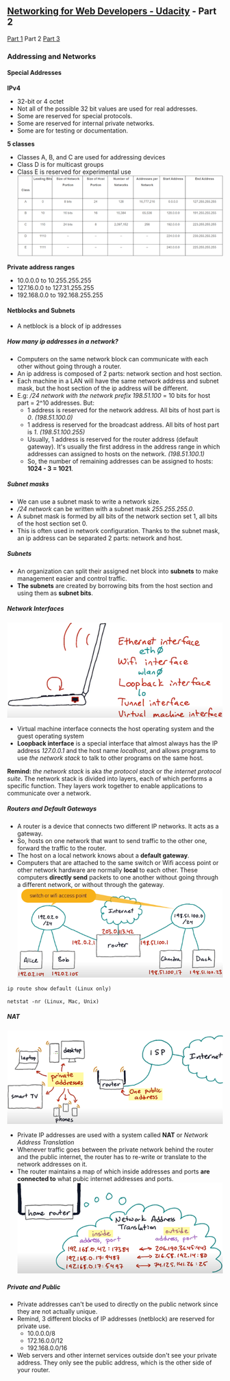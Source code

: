 ## [Networking for Web Developers - Udacity](https://www.udacity.com/course/networking-for-web-developers--ud256) - Part 2
[Part 1](/Networking-for-Web-Developer-Part1.md) Part 2 [Part 3](./Networking-for-Web-Developer-Part3.md)
### Addressing and Networks
#### Special Addresses
**IPv4**
- 32-bit or 4 octet
- Not all of the possible 32 bit values are used for real addresses.
- Some are reserved for special protocols.
- Some are reserved for internal private networks.
- Some are for testing or documentation.

**5 classes**
- Classes A, B, and C are used for addressing devices
- Class D is for multicast groups
- Class E is reserved for experimental use
![IPv4 classes{caption=Source: howtonetwork.org}](../imgs/basic/ipv4_classes.png)

**Private address ranges**
- 10.0.0.0 to 10.255.255.255
- 127.16.0.0 to 127.31.255.255
- 192.168.0.0 to 192.168.255.255
  
#### Netblocks and Subnets
- A netblock is a block of ip addresses

##### How many ip addresses in a network?
- Computers on the same network block can communicate with each other without going through a router.
- An ip address is composed of 2 parts: network section and host section.
- Each machine in a LAN will have the same network address and subnet mask, but the host section of the ip address will be different.
- E.g: _/24 network with the network prefix 198.51.100_ = 10 bits for  host part = 2^10 addresses. But:
  - 1 address is reserved for the network address. All bits of host part is _0_. _(198.51.100.0)_
  - 1 address is reserved for the broadcast address. All bits of host part is _1_. _(198.51.100.255)_
  - Usually, 1 address is reserved for the router address (default gateway). It's usually the first address in the address range in which addresses can assigned to hosts on the network. _(198.51.100.1)_
  - So, the number of remaining addresses can be assigned to hosts: **1024 - 3 = 1021**.

##### Subnet masks
- We can use a subnet mask to write a network size. 
- _/24 network_ can be written with a subnet mask _255.255.255.0_. 
- A subnet mask is formed by all bits of the network section set 1, all bits of the host section set 0.
- This is often used in network configuration. Thanks to the subnet mask, an ip address can be separated 2 parts: network and host.

##### Subnets
- An organization can split their assigned net block into **subnets** to make management easier and control traffic.
- **The subnets** are created by borrowing bits from the host section and using them as **subnet bits**.

##### Network Interfaces
![Network Interfaces](../imgs/basic/network-interfaces.png)
- Virtual machine interface connects the host operating system and the guest operating system
- **Loopback interface** is a special interface that almost always has the IP address _127.0.0.1_ and the host name _localhost_, and allows programs to use _the network stack_ to talk to other programs on the same host.
  
**Remind:** _the network stack_ is aka _the protocol stack_ or _the internet protocol suite_. The network stack is divided into layers, each of which performs a specific function. They layers work together to enable applications to communicate over a network.

##### Routers and Default Gateways
- A router is a device that connects two different IP networks. It acts as a gateway.
- So, hosts on one network that want to send traffic to the other one, forward the traffic to the router.
- The host on a local network knows about a **default gateway**.
- Computers  that are attached to the same switch or Wifi access point or other network hardware are normally **local** to each other. These computers **directly send** packets to one another without going through a different network, or without through the gateway.
![Router and Default gateway](imgs/basic/router_gateway.png)

```
ip route show default (Linux only)
```
```
netstat -nr (Linux, Mac, Unix)
```

##### NAT
![Only one public IP address](../imgs/basic/one-public-ip.png)
- Private IP addresses are used with a system called **NAT** or _Network Address Translation_
- Whenever traffic goes between the private network behind the router and the public internet, the router has to re-write or translate to the network addresses on it.
- The router maintains a map of which inside addresses and ports **are connected to** what pubic internet addresses and ports.
![how NAT works](../imgs/basic/how-nat-works.png)

##### Private and Public
- Private addresses can't be used to directly on the public network since they are not actually unique.
- Remind, 3 different blocks of IP addresses (netblock) are reserved for private use.
  - 10.0.0.0/8
  - 172.16.0.0/12
  - 192.168.0.0/16
- Web servers and other internet services outside don't see your private address. They only see the public address, which is the other side of your router.